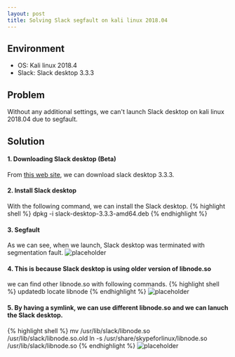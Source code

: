 ```yaml
---
layout: post
title: Solving Slack segfault on kali linux 2018.04
---
```


## Environment
* OS: Kali linux 2018.4
* Slack: Slack desktop 3.3.3

## Problem
Without any additional settings, we can't launch Slack desktop on kali linux 2018.04 due to segfault.

## Solution
#### 1. Downloading Slack desktop (Beta)
From <a href="https://slack.com/downloads/linux">this web site</a>, we can download slack desktop 3.3.3.
#### 2. Install Slack desktop
With the following command, we can install the Slack desktop. 
{% highlight shell %}
dpkg -i slack-desktop-3.3.3-amd64.deb
{% endhighlight %}
#### 3. Segfault
As we can see, when we launch, Slack desktop was terminated with segmentation fault.
![placeholder](https://inar1.github.io/public/images/2018-12-22-11-38-21.png)
#### 4. This is because Slack desktop is using older version of libnode.so
we can find other libnode.so with following commands. 
{% highlight shell %}
updatedb
locate libnode
{% endhighlight %}
![placeholder](https://inar1.github.io/public/images/2018-12-22-11-56-01.png)  
#### 5. By having a symlink, we can use different libnode.so and we can lanuch the Slack desktop. 
{% highlight shell %}
mv /usr/lib/slack/libnode.so /usr/lib/slack/libnode.so.old
ln -s /usr/share/skypeforlinux/libnode.so /usr/lib/slack/libnode.so
{% endhighlight %}
![placeholder](https://inar1.github.io/public/images/2018-12-22-12-00-04.png)  


